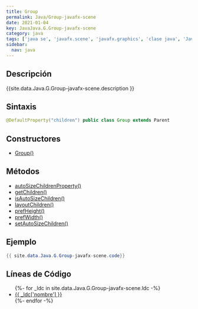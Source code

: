 ```yaml
---
title: Group
permalink: Java/Group-javafx-scene
date: 2021-01-04
key: JavaJava.G.Group-javafx-scene
category: java
tags: ['java se', 'javafx.scene', 'javafx.graphics', 'clase java', 'JavaFX 2.0']
sidebar: 
  nav: java
---
```


## Descripción
{{site.data.Java.G.Group-javafx-scene.description }}

## Sintaxis
~~~java
@DefaultProperty("children") public class Group extends Parent
~~~

## Constructores
* [Group()](/Java/Group-javafx-scene/Group/)

## Métodos
* [autoSizeChildrenProperty()](/Java/Group-javafx-scene/autoSizeChildrenProperty)
* [getChildren()](/Java/Group-javafx-scene/getChildren)
* [isAutoSizeChildren()](/Java/Group-javafx-scene/isAutoSizeChildren)
* [layoutChildren()](/Java/Group-javafx-scene/layoutChildren)
* [prefHeight()](/Java/Group-javafx-scene/prefHeight)
* [prefWidth()](/Java/Group-javafx-scene/prefWidth)
* [setAutoSizeChildren()](/Java/Group-javafx-scene/setAutoSizeChildren)

## Ejemplo
~~~java
{{ site.data.Java.G.Group-javafx-scene.code}}
~~~

## Líneas de Código
<ul>
{%- for _ldc in site.data.Java.G.Group-javafx-scene.ldc -%}
   <li>
       <a href="{{_ldc['url'] }}">{{ _ldc['nombre'] }}</a>
   </li>
{%- endfor -%}
</ul>
